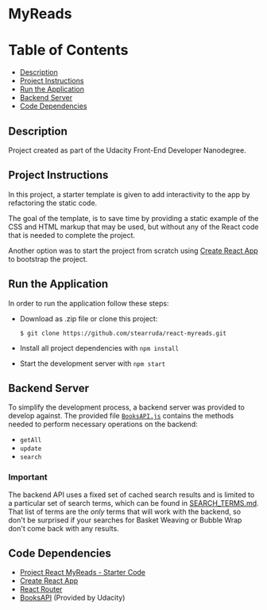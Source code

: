 MyReads
===============================

# Table of Contents

* [Description](#description)
* [Project Instructions](#project-instructions)
* [Run the Application](#run-the-application)
* [Backend Server](#backend-server)
* [Code Dependencies](#code-dependencies)

## Description

Project created as part of the Udacity Front-End Developer Nanodegree.

## Project Instructions

In this project, a starter template is given to add interactivity to the app by refactoring the static code.

The goal of the template, is to save time by providing a static example of the CSS and HTML markup that may be used, but without any of the React code that is needed to complete the project.

Another option was to start the project from scratch using [Create React App](https://github.com/facebookincubator/create-react-app) to bootstrap the project.

## Run the Application

In order to run the application follow these steps:

* Download as .zip file or clone this project:

    ```
    $ git clone https://github.com/stearruda/react-myreads.git
    ```

* Install all project dependencies with `npm install`
* Start the development server with `npm start`

## Backend Server

To simplify the development process, a backend server was provided to develop against. The provided file [`BooksAPI.js`](src/BooksAPI.js) contains the methods needed to perform necessary operations on the backend:

* `getAll`
* `update`
* `search`


### Important

The backend API uses a fixed set of cached search results and is limited to a particular set of search terms, which can be found in [SEARCH_TERMS.md](SEARCH_TERMS.md). That list of terms are the _only_ terms that will work with the backend, so don't be surprised if your searches for Basket Weaving or Bubble Wrap don't come back with any results.

## Code Dependencies

* [Project React MyReads - Starter Code](https://github.com/udacity/reactnd-project-myreads-starter)
* [Create React App](https://github.com/facebookincubator/create-react-app)
* [React Router](https://www.npmjs.com/package/react-router-dom)
* [BooksAPI](src/BooksAPI.js) (Provided by Udacity)

 
